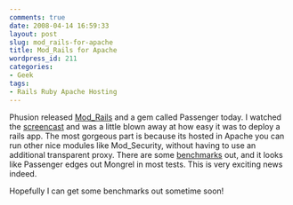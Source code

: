 ```yaml
---
comments: true
date: 2008-04-14 16:59:33
layout: post
slug: mod_rails-for-apache
title: Mod_Rails for Apache
wordpress_id: 211
categories:
- Geek
tags:
- Rails Ruby Apache Hosting
---
```


Phusion released [Mod_Rails](http://www.modrails.com/) and a gem called Passenger today. I watched the [screencast](http://www.phusion.nl/passenger.mov) and was a little blown away at how easy it was to deploy a rails app. The most gorgeous part is because its hosted in Apache you can run other nice modules like Mod_Security, without having to use an additional transparent proxy. There are some [benchmarks](http://izumi.plan99.net/blog/index.php/2008/03/31/benchmark-passenger-mod_rails-vs-mongrel-vs-thin/) out, and it looks like Passenger edges out Mongrel in most tests. This is very exciting news indeed.

Hopefully I can get some benchmarks out sometime soon!
